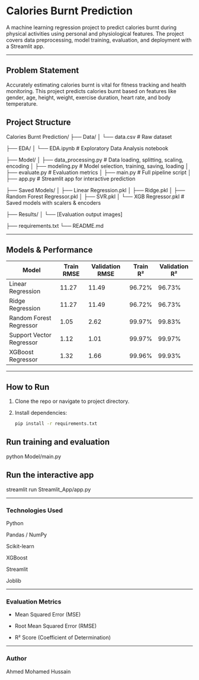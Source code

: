 # Calories Burnt Prediction

A machine learning regression project to predict calories burnt during physical activities using personal and physiological features. The project covers data preprocessing, model training, evaluation, and deployment with a Streamlit app.

---

## Problem Statement

Accurately estimating calories burnt is vital for fitness tracking and health monitoring. This project predicts calories burnt based on features like gender, age, height, weight, exercise duration, heart rate, and body temperature.

## Project Structure

Calories Burnt Prediction/
├── Data/
│   └── data.csv                        # Raw dataset

├── EDA/
│   └── EDA.ipynb                       # Exploratory Data Analysis notebook

├── Model/
│   ├── data_processing.py              # Data loading, splitting, scaling, encoding
│   ├── modeling.py                     # Model selection, training, saving, loading
│   ├── evaluate.py                     # Evaluation metrics
│   ├── main.py                         # Full pipeline script
│   ├── app.py                          # Streamlit app for interactive prediction

├── Saved Models/
│   ├── Linear Regression.pkl
│   ├── Ridge.pkl
│   ├── Random Forest Regressor.pkl
│   ├── SVR.pkl
│   └── XGB Regressor.pkl               # Saved models with scalers & encoders

├── Results/
│   └── [Evaluation output images]

├── requirements.txt
└── README.md

---

## Models & Performance

| Model                    | Train RMSE | Validation RMSE | Train R²  | Validation R² |
|--------------------------|------------|-----------------|-----------|---------------|
| Linear Regression        | 11.27      | 11.49           | 96.72%    | 96.73%        |
| Ridge Regression         | 11.27      | 11.49           | 96.72%    | 96.73%        |
| Random Forest Regressor  | 1.05       | 2.62            | 99.97%    | 99.83%        |
| Support Vector Regressor | 1.12       | 1.01            | 99.97%    | 99.97%        |
| XGBoost Regressor        | 1.32       | 1.66            | 99.96%    | 99.93%        |

---

## How to Run

1. Clone the repo or navigate to project directory.
2. Install dependencies:

   ```bash
   pip install -r requirements.txt

## Run training and evaluation

python Model/main.py

## Run the interactive app

streamlit run Streamlit_App/app.py

---

### Technologies Used

Python

Pandas / NumPy

Scikit-learn

XGBoost

Streamlit

Joblib

---

### Evaluation Metrics

- Mean Squared Error (MSE)

- Root Mean Squared Error (RMSE)

- R² Score (Coefficient of Determination)

---

### Author

Ahmed Mohamed Hussain
